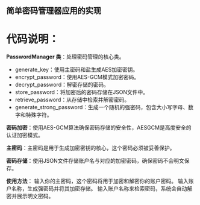 ## 简单密码管理器应用的实现
# 代码说明：
**PasswordManager 类**：处理密码管理的核心类。

- generate_key：使用主密码和盐生成AES加密密钥。
- encrypt_password：使用AES-GCM模式加密密码。
- decrypt_password：解密存储的密码。
- store_password：将加密后的密码存储在JSON文件中。
- retrieve_password：从存储中检索并解密密码。
- generate_strong_password：生成一个随机的强密码，包含大小写字母、数字和特殊字符。

**密码加密**：使用AES-GCM算法确保密码存储的安全性，AESGCM是高度安全的认证加密模式。

**主密码**：主密码是用于生成加密密钥的核心，这个密码必须被妥善保护。

**密码存储**：使用JSON文件存储账户名与对应的加密密码，确保密码不会明文保存。

**使用方法**：
输入你的主密码，这个密码将用于加密和解密你的账户密码。
输入账户名称，生成强密码并将其加密存储。
输入账户名称来检索密码，系统会自动解密并展示明文密码。
